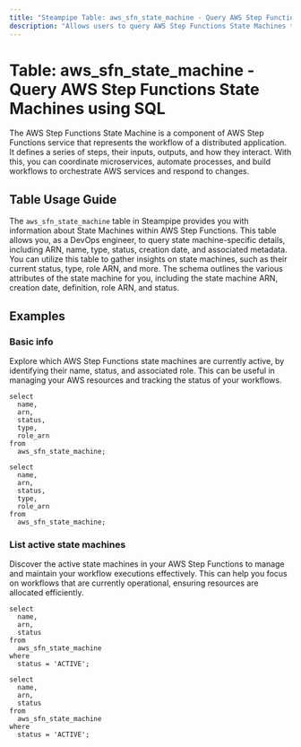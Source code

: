 ```yaml
---
title: "Steampipe Table: aws_sfn_state_machine - Query AWS Step Functions State Machines using SQL"
description: "Allows users to query AWS Step Functions State Machines to retrieve detailed information about each state machine."
---
```


# Table: aws_sfn_state_machine - Query AWS Step Functions State Machines using SQL

The AWS Step Functions State Machine is a component of AWS Step Functions service that represents the workflow of a distributed application. It defines a series of steps, their inputs, outputs, and how they interact. With this, you can coordinate microservices, automate processes, and build workflows to orchestrate AWS services and respond to changes.

## Table Usage Guide

The `aws_sfn_state_machine` table in Steampipe provides you with information about State Machines within AWS Step Functions. This table allows you, as a DevOps engineer, to query state machine-specific details, including ARN, name, type, status, creation date, and associated metadata. You can utilize this table to gather insights on state machines, such as their current status, type, role ARN, and more. The schema outlines the various attributes of the state machine for you, including the state machine ARN, creation date, definition, role ARN, and status.

## Examples

### Basic info
Explore which AWS Step Functions state machines are currently active, by identifying their name, status, and associated role. This can be useful in managing your AWS resources and tracking the status of your workflows.

```sql+postgres
select
  name,
  arn,
  status,
  type,
  role_arn
from
  aws_sfn_state_machine;
```

```sql+sqlite
select
  name,
  arn,
  status,
  type,
  role_arn
from
  aws_sfn_state_machine;
```

### List active state machines
Discover the active state machines in your AWS Step Functions to manage and maintain your workflow executions effectively. This can help you focus on workflows that are currently operational, ensuring resources are allocated efficiently.

```sql+postgres
select
  name,
  arn,
  status
from
  aws_sfn_state_machine
where
  status = 'ACTIVE';
```

```sql+sqlite
select
  name,
  arn,
  status
from
  aws_sfn_state_machine
where
  status = 'ACTIVE';
```